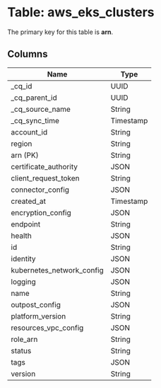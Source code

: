 # Table: aws_eks_clusters



The primary key for this table is **arn**.


## Columns
| Name          | Type          |
| ------------- | ------------- |
|_cq_id|UUID|
|_cq_parent_id|UUID|
|_cq_source_name|String|
|_cq_sync_time|Timestamp|
|account_id|String|
|region|String|
|arn (PK)|String|
|certificate_authority|JSON|
|client_request_token|String|
|connector_config|JSON|
|created_at|Timestamp|
|encryption_config|JSON|
|endpoint|String|
|health|JSON|
|id|String|
|identity|JSON|
|kubernetes_network_config|JSON|
|logging|JSON|
|name|String|
|outpost_config|JSON|
|platform_version|String|
|resources_vpc_config|JSON|
|role_arn|String|
|status|String|
|tags|JSON|
|version|String|